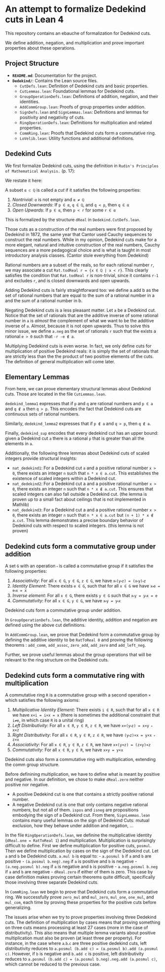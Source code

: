 # An attempt to formalize Dedekind cuts in Lean 4

This repository contains an ebauche of formalization for Dedekind cuts. 

We define addition, negation, and multiplication and prove important properties about these operations.

## Project Structure

- **`README.md`**: Documentation for the project.
- **`Dedekind/`**: Contains the Lean source files.
  - `CutDefs.lean`: Definition of Dedekind cuts and basic properties.
  - `CutLemmas.lean`: Foundational lemmas for Dedekind cuts.
  - `GroupOperationDefs.lean`: Definitions of addition, negation, and their identities.
  - `AddCommGroup.lean`: Proofs of group properties under addition.
  - `SignDefs.lean` and `SignLemmas.lean`: Definitions and lemmas for positivity and negativity of cuts.
  - `RingOperationDefs.lean`: Definitions for multiplication and related properties.
  - `CommRing.lean`: Proofs that Dedekind cuts form a commutative ring.
  - `LoVelib.lean`: Utility functions and additional definitions.


## Dedekind Cuts

We first formalize Dedekind cuts, using the definition in `Rudin's Principles of Mathematical Analysis.`
 (p. 17):

We restate it here:

A subset `α ⊂ ℚ` is called a *cut* if it satisfies the following properties:
1. *Nontrivial*: `α` is not empty and `α ≠ ℚ`
2. *Closed Downwards*: If `p ∈ α`, `q ∈ ℚ`, and `q < p`, then `q ∈ α`
3. *Open Upwards*: If `p ∈ α`, then `p < r` for some `r ∈ α`

This is formalized by the structure `dReal` in `Dedekind.CutDefs.lean`.

Those cuts as a construction of the real numbers were first proposed by Dedekind in 1872, the same year that Cantor used Cauchy sequences to construct the real numbers. While in my opinion, Dedekind cuts make for a more elegant, natural and intuitive construction of the real numbers, Cauchy sequences are a more pedagogical choice and is what is taught in most introductory analysis classes. (Cantor stole everything from Dedekind)

Rational numbers are a subset of the reals, so for each rational number `r`, we may associate a cut `Rat.todReal r = {x ∈ ℚ | x < r}`. This clearly satisfies the condition that  `Rat.todReal r` is non-trivial, since it contains `r-1` and excludes `r`, and is closed downwards and open upwards.

Adding Dedekind cuts is fairly straightforward too: we define a.add b as the set of rational numbers that are equal to the sum of a rational number in a and the sum of a rational number in b.

Negating Dedekind cuts is a less pleasant matter. Let `a` be a Dedekind cut. Notice that the set of rationals that are the additive inverse of some rational number in `a` is *almost* the complement of what we want to be the additive inverse of `a`. Almost, because it is not open upwards. Thus to solve this minor issue, we define `a.neg` as the set of rationals `r` such that the exists a rational `e > 0` such that `-r -e ∉ a`.

Multiplying Dedekind cuts is even worse. In fact, we only define cuts for multiplication of positive Dedekind reals: it is simply the set of rationals that are strictly less than the the product of two positive elements of the cuts. The definition of general multiplication will come later.

## Elementary Lemmas 

From here, we can prove elementary structural lemmas about Dedekind cuts. Those are located in the file `CutLemmas.lean`. 

`dedekind_lemma1` expresses that if `p` and `q` are rational numbers and `p ∈ a` and `q ∉ a` then `q > p`. This encodes the fact that Dedekind cuts are continuous sets of rational numbers.

Similarly, `dedekind_lemma2` expresses that if `p ∉ a` and `q > p`, then `q ∉ a`. 

Finally, `dedekind_sup` encodes that every dedekind cut has an upper bound: given a Dedekind cut `a` there is a rational `p` that is greater than all the elements in `a`.

Additionally, the following three lemmas about Dedekind cuts of scaled integers provide structural insights:
- `nat_dedekind1`: For a Dedekind cut `a` and a positive rational number `x > 0`, there exists an integer `n` such that `n * x ∈ a.cut`. This establishes the existence of scaled integers within a Dedekind cut.
- `nat_dedekind2`: For a Dedekind cut a and a positive rational number `x > 0`, there exists an integer `n` such that `n * x ∉ a.cut`. This ensures that scaled integers can also fall outside a Dedekind cut. (the lemma is proven up to a small fact about ceilings that is not implemented in Mathlib)
- `nat_dedekind3`: For a Dedekind cut a and a positive rational number `x > 0`, there exists an integer `n` such that `n * x ∈ a.cut` but `(n + 1) * x ∉ a.cut`. This lemma demonstrates a precise boundary behavior of Dedekind cuts with respect to scaled integers. (this lemma is not proven)
 
## Dedekind cuts form a commutative group under addition

A set `G` with an operation `⬝` is called a commutative group if it satisfies the following properties:
1. *Associativity*: For all `x ∈ G`, `y ∈ G`, `z ∈ G`, we have `x⬝(y⬝z) = (x⬝y)⬝z`
2. *Identity Element*: There exists `e ∈ G`, such that for all `x ∈ G` we have `x⬝e = e⬝x = x`
3. *Inverse element*: For all `x ∈ G`, there exists `y ∈ G` such that `x⬝y = y⬝x = e`
4. *Commutativity*: For all `x ∈ G`, `y ∈ G`, we have `x⬝y = y⬝x`

Dedekind cuts form a commutative group under addition. 

In `GroupOperationDefs.lean`, the additive identity, addition and negation are defined using the above cut definitions. 

In `AddCommGroup.lean`, we prove that Dedekind form a commutative group by defining the additive identity to be `RatToReal 0` and proving the following theorems : `add_comm`, `add_assoc`, `zero_add`, `add_zero` and `add_left_neg`.

Further, we prove useful lemmas about the group operations that will be relevant to the ring structure on the Dedekind cuts.

## Dedekind cuts form a commutative ring with multiplication

A commutative ring `R` is a commutative group with a second operation `×` which satisfies the following axioms:
1. *Multiplicative Identity Element*: There exists `i ∈ R`, such that for all `x ∈ R` we have `x×i = i×x = x` (there is sometimes the additional constraint that `i≠e`, in which case `R` is a unital ring)
2. *Left Distributivity*: For all `x ∈ R`, `y ∈ R`, `z ∈ R`, we have `x×(y⬝z) = x×y ⬝ x×z`
3. *Right Distributivity*: For all `x ∈ R`, `y ∈ R`, `z ∈ R`, we have `(y⬝z)×x = y×x ⬝ z×x`
4. *Associativity*: For all `x ∈ R`, `y ∈ R`, `z ∈ R`, we have `x×(y×z) = (z×y)×z`
5. *Commutativity*: For all `x ∈ R`, `y ∈ R`, we have `x×y = y×x`

Dedekind cuts also form a commutative ring with multiplication, extending the comm group structure.

Before definining multiplication, we have to define what is meant by positive and negative. In our definition, we chose to make `dReal.zero` neither positive nor negative. 
- A positive Dedekind cut is one that contains a strictly positive rational number. 
- A negative Dedekind cut is one that only contains negative rational numbers, but not all of them. 
`ispos` and `isneg` are propositions embodying the sign of a Dedekind cut. From there, `SignLemmas.lean` contains many useful lemmas on the sign of Dedekind Cuts: mutual exclusion, how they behave under addition and negation, ...

In the file `RingOperationDefs.lean`, we definine the multiplicative identity (`dReal.one = RatToReal 1`) and multiplication. Multiplication is surprisingly difficult to define. First we define multiplication for positive cuts, `posmul`. Then we define multiplication by cases on the sign of the Dedekind cut. Let `a` and `b` be Dedekind cuts. `a.mul b` is equal to:
    - `a.posmul b` if `a` and `b` are positive
    - `(a.posmul b.neg).neg` if `a` is positive and `b` is negative
    - `(a.neg.posmul b).neg` if `a` is negative and `b` is positive
    - `a.neg.posmul b.neg` if `a` and `b` are negative
    - `dReal.zero` if either of them is zero.
This case by case definition makes proving certain theorems quite difficult, specifically those involving three separate Dedekind cuts.

In `CommRing.lean` we begin to prove that Dedekind cuts form a commutative ring. We successfully prove `zero_mul` and `mul_zero`, `mul_one`, `one_mul`, and `mul_com`, each time by proving these properties for the positive cuts before generalizing.

The issues arise when we try to prove properties involving three Dedekind cuts. The definition of multiplication by cases means that proving something on three cuts means processing at least 27 cases (more in the case of distributivity). This also means that multiple lemma variants about positive multiplication must also be proven (at least three per property). For instance, in the case where `a`.`b`.`c` are three positive dedekind cuts, left distributivity reduces to `a.posmul (b.add c) = (a.posmul b).add (a.posmul c)`. However, if `b` is negative and `b.add c` is positive, left distributivity reduces to `a.posmul (b.add c) = (a.posmul b.neg).neg.add (a.posmul c)`, which cannot be reduced to the previous case. 
